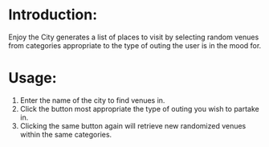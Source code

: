 # Introduction:

Enjoy the City generates a list of places to visit by selecting random venues from categories appropriate to the type of outing the user is in the mood for.

# Usage:

1) Enter the name of the city to find venues in.
2) Click the button most appropriate the type of outing you wish to partake in.
3) Clicking the same button again will retrieve new randomized venues within the same categories.
